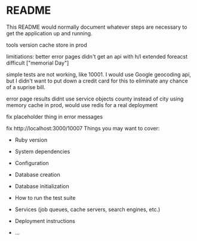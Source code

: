 # README

This README would normally document whatever steps are necessary to get the
application up and running.

tools version
cache store in prod

limitiations:
better error pages
didn't get an api with h/l
extended foreacst difficult ["memorial Day"]

simple tests are not working, like 10001. I would use Google geocoding api, but I
didn't want to put down a credit card for this  to eliminate any chance of a suprise bill.

error page results
didnt use service objects
county instead of city
using memory cache in prod, would use redis for a real deployment

fix placeholder thing in error messages

fix http://localhost:3000/10007
Things you may want to cover:

* Ruby version

* System dependencies

* Configuration

* Database creation

* Database initialization

* How to run the test suite

* Services (job queues, cache servers, search engines, etc.)

* Deployment instructions

* ...
